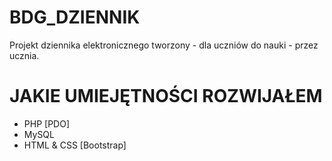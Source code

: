 # BDG_DZIENNIK
Projekt dziennika elektronicznego tworzony - dla uczniów do nauki - przez ucznia.

# JAKIE UMIEJĘTNOŚCI ROZWIJAŁEM
 - PHP [PDO]
 - MySQL
 - HTML & CSS [Bootstrap]
